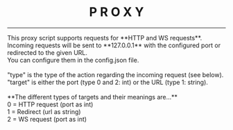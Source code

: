 <h1 align="center">P R O X Y</h1>
<hr/>
This proxy script supports requests for **HTTP and WS requests**.<br/>
Incoming requests will be sent to **127.0.0.1** with the configured port or redirected to the given URL.<br/>
You can configure them in the config.json file.
<br/><br/>
"type" is the type of the action regarding the incoming request (see below).<br/>
"target" is either the port (type 0 and 2: int) or the URL (type 1: string).
<br/><br/>
**The different types of targets and their meanings are...**<br/>
0 = HTTP request (port as int)<br/>
1 = Redirect (url as string)<br/>
2 = WS request (port as int)